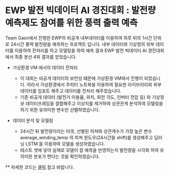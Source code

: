 # EWP 발전 빅데이터 AI 경진대회 : 발전량 예측제도 참여를 위한 풍력 출력 예측
  Team Gaon에서 진행한 EWP의 비공개 내부데이터를 이용하여 하루 뒤의 1시간 단위로 24시간 풍력 발전량을 예측하는 프로젝트 입니다. 
  내부 데이터와 기상청의 외부 데이터를 이용하여 전처리를 하고 모델링을 하여 예측 결과 EWP 발전 빅데이터 AI 경진대회에서 최종 본선 4위 결과를 얻었습니다.


- 가상환경 VM 에서의 데이터 전처리
    - 이 대회는 비공개 데이터의 보안성 떄문에 가상환경 VM에서 진행이 되었습니다. 따라서 가상환경에서 주피터 노트북을 이용하여 필요한 라이브러리와 외부 데이터를 임포트 해주고 데이터를 전처리 해주었습니다.
    - 기존 비공개 데이터 (발전기 이용율, 위치, 회전 각도, 인버터 전압 등) 와 기상정보 데이터프레임을 결합해주고 이상치를 제거하여 상관관계 분석하여 모델링을 하기 위한 유의미한 변수만 선별하였습니다.

- 데이터 분석 및 모델링
    - 24시간 뒤 발전량이라는 타겟, 선별된 피쳐와 상관계수가 가장 높은 변수 average_winding_temp 의 피쳐 윈도우(24시간을 shift)를 생성해주고 딥러닝 LSTM 을 이용하여 모델을 생성하였습니다.
    - 테스트 셋에 넣어 실제로 모델이 잘 예측을 반영하는지 발전량을 시각화 하여 유의미한 분포가 띈다는 것을 확인하였습니다.

** 자세한 코드는 [클릭](https://github.com/worldpapa/ewp_windpower/blob/main/wind_power.py) 참고 바랍니다. 
